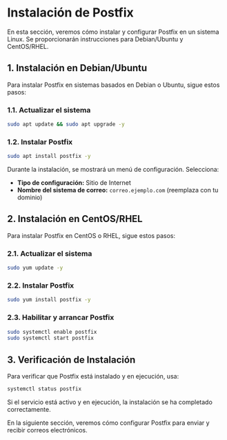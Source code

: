 # Instalación de Postfix

En esta sección, veremos cómo instalar y configurar Postfix en un sistema Linux. Se proporcionarán instrucciones para Debian/Ubuntu y CentOS/RHEL.

## 1. Instalación en Debian/Ubuntu

Para instalar Postfix en sistemas basados en Debian o Ubuntu, sigue estos pasos:

### 1.1. Actualizar el sistema
```bash
sudo apt update && sudo apt upgrade -y
```

### 1.2. Instalar Postfix
```bash
sudo apt install postfix -y
```

Durante la instalación, se mostrará un menú de configuración. Selecciona:
- **Tipo de configuración:** Sitio de Internet
- **Nombre del sistema de correo:** `correo.ejemplo.com` (reemplaza con tu dominio)

## 2. Instalación en CentOS/RHEL

Para instalar Postfix en CentOS o RHEL, sigue estos pasos:

### 2.1. Actualizar el sistema
```bash
sudo yum update -y
```

### 2.2. Instalar Postfix
```bash
sudo yum install postfix -y
```

### 2.3. Habilitar y arrancar Postfix
```bash
sudo systemctl enable postfix
sudo systemctl start postfix
```

## 3. Verificación de Instalación
Para verificar que Postfix está instalado y en ejecución, usa:
```bash
systemctl status postfix
```

Si el servicio está activo y en ejecución, la instalación se ha completado correctamente.

En la siguiente sección, veremos cómo configurar Postfix para enviar y recibir correos electrónicos.
